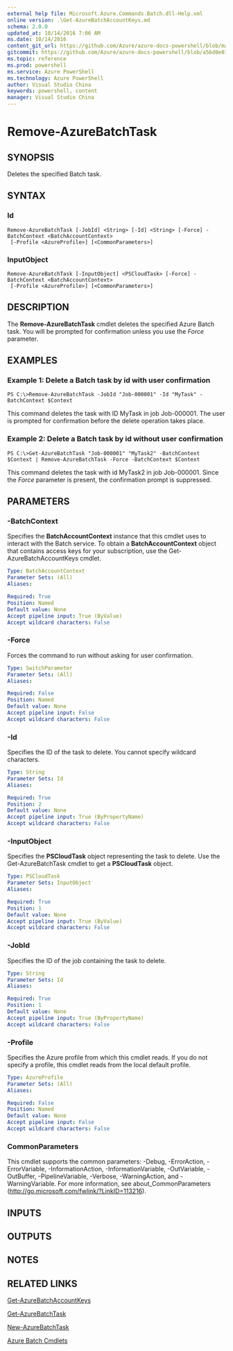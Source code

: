 ```yaml
---
external help file: Microsoft.Azure.Commands.Batch.dll-Help.xml
online version: .\Get-AzureBatchAccountKeys.md
schema: 2.0.0
updated_at: 10/14/2016 7:06 AM
ms.date: 10/14/2016
content_git_url: https://github.com/Azure/azure-docs-powershell/blob/master/azureps-cmdlets-docs/ResourceManager/AzureRM.Batch/v0.9.8/CmdletMDs/Remove-AzureBatchTask.md
gitcommit: https://github.com/Azure/azure-docs-powershell/blob/a56d0e01e65c2c33aa2af13dd29addc94ead6e88/azureps-cmdlets-docs/ResourceManager/AzureRM.Batch/v0.9.8/CmdletMDs/Remove-AzureBatchTask.md
ms.topic: reference
ms.prod: powershell
ms.service: Azure PowerShell
ms.technology: Azure PowerShell
author: Visual Studio China
keywords: powershell, content
manager: Visual Studio China
---
```


# Remove-AzureBatchTask

## SYNOPSIS
Deletes the specified Batch task.

## SYNTAX

### Id
```
Remove-AzureBatchTask [-JobId] <String> [-Id] <String> [-Force] -BatchContext <BatchAccountContext>
 [-Profile <AzureProfile>] [<CommonParameters>]
```

### InputObject
```
Remove-AzureBatchTask [-InputObject] <PSCloudTask> [-Force] -BatchContext <BatchAccountContext>
 [-Profile <AzureProfile>] [<CommonParameters>]
```

## DESCRIPTION
The **Remove-AzureBatchTask** cmdlet deletes the specified Azure Batch task.
You will be prompted for confirmation unless you use the *Force* parameter.

## EXAMPLES

### Example 1: Delete a Batch task by id with user confirmation
```
PS C:\>Remove-AzureBatchTask -JobId "Job-000001" -Id "MyTask" -BatchContext $Context
```

This command deletes the task with ID MyTask in job Job-000001.
The user is prompted for confirmation before the delete operation takes place.

### Example 2: Delete a Batch task by id without user confirmation
```
PS C:\>Get-AzureBatchTask "Job-000001" "MyTask2" -BatchContext $Context | Remove-AzureBatchTask -Force -BatchContext $Context
```

This command deletes the task with id MyTask2 in job Job-000001.
Since the *Force* parameter is present, the confirmation prompt is suppressed.

## PARAMETERS

### -BatchContext
Specifies the **BatchAccountContext** instance that this cmdlet uses to interact with the Batch service.
To obtain a **BatchAccountContext** object that contains access keys for your subscription, use the Get-AzureBatchAccountKeys cmdlet.

```yaml
Type: BatchAccountContext
Parameter Sets: (All)
Aliases: 

Required: True
Position: Named
Default value: None
Accept pipeline input: True (ByValue)
Accept wildcard characters: False
```

### -Force
Forces the command to run without asking for user confirmation.

```yaml
Type: SwitchParameter
Parameter Sets: (All)
Aliases: 

Required: False
Position: Named
Default value: None
Accept pipeline input: False
Accept wildcard characters: False
```

### -Id
Specifies the ID of the task to delete.
You cannot specify wildcard characters.

```yaml
Type: String
Parameter Sets: Id
Aliases: 

Required: True
Position: 2
Default value: None
Accept pipeline input: True (ByPropertyName)
Accept wildcard characters: False
```

### -InputObject
Specifies the **PSCloudTask** object representing the task to delete.
Use the Get-AzureBatchTask cmdlet to get a **PSCloudTask** object.

```yaml
Type: PSCloudTask
Parameter Sets: InputObject
Aliases: 

Required: True
Position: 1
Default value: None
Accept pipeline input: True (ByValue)
Accept wildcard characters: False
```

### -JobId
Specifies the ID of the job containing the task to delete.

```yaml
Type: String
Parameter Sets: Id
Aliases: 

Required: True
Position: 1
Default value: None
Accept pipeline input: True (ByPropertyName)
Accept wildcard characters: False
```

### -Profile
Specifies the Azure profile from which this cmdlet reads.
If you do not specify a profile, this cmdlet reads from the local default profile.

```yaml
Type: AzureProfile
Parameter Sets: (All)
Aliases: 

Required: False
Position: Named
Default value: None
Accept pipeline input: False
Accept wildcard characters: False
```

### CommonParameters
This cmdlet supports the common parameters: -Debug, -ErrorAction, -ErrorVariable, -InformationAction, -InformationVariable, -OutVariable, -OutBuffer, -PipelineVariable, -Verbose, -WarningAction, and -WarningVariable. For more information, see about_CommonParameters (http://go.microsoft.com/fwlink/?LinkID=113216).

## INPUTS

## OUTPUTS

## NOTES

## RELATED LINKS

[Get-AzureBatchAccountKeys](.\Get-AzureBatchAccountKeys.md)

[Get-AzureBatchTask](.\Get-AzureBatchTask.md)

[New-AzureBatchTask](.\New-AzureBatchTask.md)

[Azure Batch Cmdlets](.\AzureRM.Batch.md)


